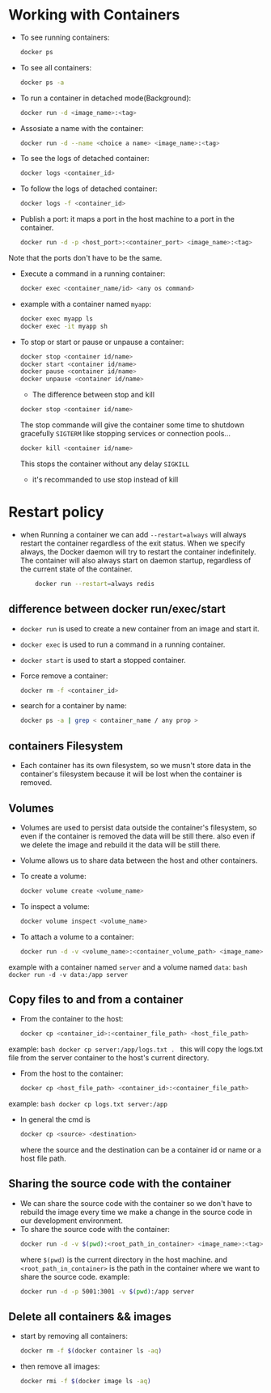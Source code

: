 # Working with Containers

- To see running containers:
    ```bash
    docker ps
    ```
- To see all containers:
    ```bash
    docker ps -a
    ```

- To run a container in detached mode(Background):
    ```bash
    docker run -d <image_name>:<tag>
    ```

- Assosiate a name with the container:
    ```bash
    docker run -d --name <choice a name> <image_name>:<tag>
    ```

- To see the logs of detached container:
    ```bash
    docker logs <container_id>
    ```
- To follow the logs of detached container:
    ```bash
    docker logs -f <container_id>
    ```

- Publish a port: it maps a port in the host machine to a port in the container.
    ```bash
    docker run -d -p <host_port>:<container_port> <image_name>:<tag>
    ```
Note that the ports don't have to be the same.

- Execute a command in a running container:
    ```bash
    docker exec <container_name/id> <any os command>
    ```
- example with a container named `myapp`:
    ```bash
    docker exec myapp ls
    docker exec -it myapp sh
    ```

- To stop or start or pause or unpause a container:
    ```bash
    docker stop <container id/name>
    docker start <container id/name>
    docker pause <container id/name>
    docker unpause <container id/name>
    ```

    - The difference between stop and kill
    ```bash
    docker stop <container id/name>
    ```
    The stop commande will give the container some time to shutdown gracefully `SIGTERM` like stopping services or connection pools...

    ```bash
    docker kill <container id/name>
    ```
    This stops the container without any delay `SIGKILL`
    + it's recommanded to use stop instead of kill

# Restart policy
- when Running a container we can add `--restart=always` will always restart the container regardless of the exit status. When we specify always, the Docker daemon will try to restart the container indefinitely. The container will also always start on daemon startup, regardless of the current state of the container. 
    ```bash
        docker run --restart=always redis
    ```

## difference between docker run/exec/start
- `docker run` is used to create a new container from an image and start it.
- `docker exec` is used to run a command in a running container.
- `docker start` is used to start a stopped container.

- Force remove a container:
    ```bash
    docker rm -f <container_id>
    ```
- search for a container by name:
    ```bash
    docker ps -a | grep < container_name / any prop >
    ```

## containers Filesystem
- Each container has its own filesystem, so we musn't store data in the container's filesystem because it will be lost when the container is removed.


## Volumes
- Volumes are used to persist data outside the container's filesystem, so even if the container is removed the data will be still there. also even if we delete the image and rebuild it the data will be still there.
- Volume allows us to share data between the host and other containers.
- To create a volume:
    ```bash
    docker volume create <volume_name>
    ```
- To inspect a volume:
    ```bash
    docker volume inspect <volume_name>
    ```

- To attach a volume to a container:
    ```bash
    docker run -d -v <volume_name>:<container_volume_path> <image_name>:<tag>
    ```
example with a container named `server` and a volume named `data`:
    ```bash
    docker run -d -v data:/app server 
    ```

## Copy files to and from a container
- From the container to the host:
    ```bash
    docker cp <container_id>:<container_file_path> <host_file_path>
    ```
example:
    ```bash
    docker cp server:/app/logs.txt .
    ```
    this will copy the logs.txt file from the server container to the host's current directory.

- From the host to the container:
    ```bash
    docker cp <host_file_path> <container_id>:<container_file_path>
    ```
example:
    ```bash
    docker cp logs.txt server:/app
    ```

- In general the cmd is
    ```bash
    docker cp <source> <destination>
    ```
    where the source and the destination can be a container id or name or a host file path.


## Sharing the source code with the container
- We can share the source code with the container so we don't have to rebuild the image every time we make a change in the source code in our development environment.
- To share the source code with the container:
    ```bash
    docker run -d -v $(pwd):<root_path_in_container> <image_name>:<tag>
    ```
    where `$(pwd)` is the current directory in the host machine.
    and `<root_path_in_container>` is the path in the container where we want to share the source code.
example:
    ```bash
    docker run -d -p 5001:3001 -v $(pwd):/app server
    ```

## Delete all containers && images
- start by removing all containers:
    ```bash
    docker rm -f $(docker container ls -aq)
    ```

- then remove all images:
    ```bash
    docker rmi -f $(docker image ls -aq)
    ```
